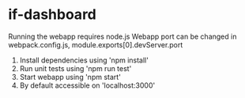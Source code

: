 # if-dashboard
Running the webapp requires node.js
Webapp port can be changed in webpack.config.js, module.exports[0].devServer.port

1. Install dependencies using 'npm install'
2. Run unit tests using 'npm run test'
3. Start webapp using 'npm start'
4. By default accessible on 'localhost:3000'
